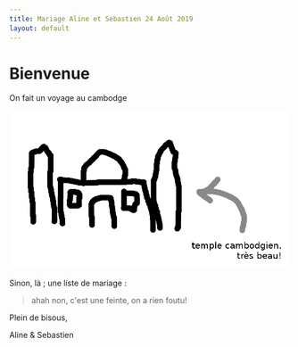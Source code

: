 ```yaml
---
title: Mariage Aline et Sebastien 24 Août 2019
layout: default
---
```


# Bienvenue


On fait un voyage au cambodge

<img class='img-fluid' src="/public/img/angkor_vat_vue_d-artiste.png">

Sinon, là ; une liste de mariage :


> ahah non, c'est une feinte, on a rien foutu!

Plein de bisous,

<div class="text-right">
Aline & Sebastien
</div>
